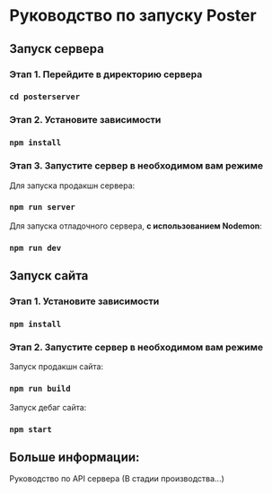# Руководство по запуску Poster

## Запуск сервера

### Этап 1. Перейдите в директорию сервера
### `cd posterserver`

### Этап 2. Установите зависимости
### `npm install`

### Этап 3. Запустите сервер в необходимом вам режиме
Для запуска продакшн сервера:
### `npm run server`
Для запуска отладочного сервера, __с использованием Nodemon__:
### `npm run dev`


## Запуск сайта

### Этап 1. Установите зависимости
### `npm install`

### Этап 2. Запустите сервер в необходимом вам режиме
Запуск продакшн сайта:
### `npm run build`
Запуск дебаг сайта:
### `npm start`

## Больше информации:
Руководство по API сервера (В стадии производства...)

